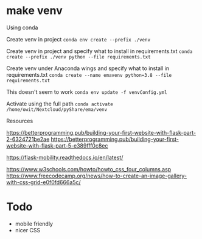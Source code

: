 # make venv

Using conda

Create venv in project
`conda env create --prefix ./venv`

Create venv in project and specify what to install in requirements.txt
`conda create --prefix ./venv python --file requirements.txt`


Create venv under Anaconda wings and specify what to install in requirements.txt
`conda create --name emavenv python=3.8 --file requirements.txt`

This doesn't seem to work
`conda env update -f venvConfig.yml`

Activate using the full path
`conda activate /home/owit/Nextcloud/pyShare/ema/venv`


Resources

https://betterprogramming.pub/building-your-first-website-with-flask-part-2-6324721be2ae
https://betterprogramming.pub/building-your-first-website-with-flask-part-5-e389fff0c8ec

https://flask-mobility.readthedocs.io/en/latest/

https://www.w3schools.com/howto/howto_css_four_columns.asp
https://www.freecodecamp.org/news/how-to-create-an-image-gallery-with-css-grid-e0f0fd666a5c/

# Todo
- mobile friendly
- nicer CSS

